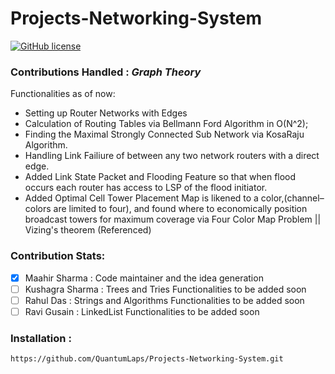 # Projects-Networking-System

[![GitHub license](https://img.shields.io/github/license/QuantumLaps/Projects-Networking-System)](https://github.com/QuantumLaps/Projects-Networking-System/blob/master/LICENSE)

### **Contributions Handled : _Graph Theory_**

Functionalities as of now:
- Setting up Router Networks with Edges
- Calculation of Routing Tables via Bellmann Ford Algorithm in O(N^2);
- Finding the Maximal Strongly Connected Sub Network via KosaRaju Algorithm.
- Handling Link Failiure of between any two network routers with a direct edge.
- Added Link State Packet and Flooding Feature so that when flood occurs each router has access to LSP of the flood initiator.
- Added Optimal Cell Tower Placement Map is likened to a color,(channel–colors are limited to four), and found where to economically position broadcast towers for maximum coverage via Four Color Map Problem || Vizing's theorem (Referenced)

### Contribution Stats:
- [x] Maahir Sharma : Code maintainer and the idea generation
- [ ] Kushagra Sharma : Trees and Tries Functionalities to be added soon
- [ ] Rahul Das : Strings and Algorithms Functionalities to be added soon
- [ ] Ravi Gusain : LinkedList Functionalities to be added soon

### Installation :

```https://github.com/QuantumLaps/Projects-Networking-System.git```
